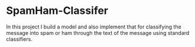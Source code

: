# SpamHam-Classifer
In this project I build a model and also implement that for classifying the message into spam or ham through the text of the message using standard classifiers.
